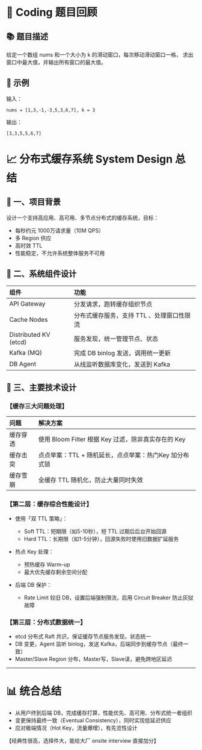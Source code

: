 # 🧠 Coding 题目回顾
## 📚 题目描述
给定一个数组 nums 和一个大小为 k 的滑动窗口，每次移动滑动窗口一格，
求出窗口中最大值，并输出所有窗口的最大值。

## 🧠 示例
输入：

```text
nums = [1,3,-1,-3,5,3,6,7], k = 3
```
输出：

```text
[3,3,5,5,6,7]
```

# 📈 分布式缓存系统 System Design 总结

## 🔹 一、项目背景

设计一个支持高应用、高可用、多节点分布式的缓存系统，目标：

- 每秒约元 1000万请求量（10M QPS）
- 多 Region 供应
- 高时效 TTL
- 性能稳定，不允许系统整体服务不可用


## 🔹 二、系统组件设计

| 组件 | 功能 |
|:----|:-----|
| API Gateway | 分发请求，跑转缓存组织节点 |
| Cache Nodes | 分布式缓存服务，支持 TTL 、处理窗口性限流 |
| Distributed KV (etcd) | 服务发现，统一管理节点、状态 |
| Kafka (MQ) | 完成 DB binlog 发送，调用统一更新 |
| DB Agent | 从线监听数据库变化，发送到 Kafka |


## 🔹 三、主要技术设计

### 【缓存三大问题处理】

| 问题 | 解决方案 |
|:----|:----|
| 缓存穿透 | 使用 Bloom Filter 根据 Key 过滤，除非真实存在的 Key |
| 缓存击突 | 点点举案：TTL + 随机延长，点点举案：热门Key 加分布式锁 |
| 缓存雪崩 | 全缓存 TTL 随机化，防止大量同时失效 |


### 【第二层：缓存综合性能设计】

- 使用「双 TTL 策略」：
  - Soft TTL：短期限（如5-10秒），短 TTL 过期后后台开始回源
  - Hard TTL：长期限（如1-5分钟），回源失败时使用旧数据扩延服务

- 热点 Key 处理：
  - 预热缓存 Warm-up
  - 最大优先缓存剩余空间分配

- 后端 DB 保护：
  - Rate Limit 较旧 DB，设置后端强制限流，启用 Circuit Breaker 防止灰狱故障


### 【第三层：分布式数据统一】

- etcd 分布式 Raft 共识，保证缓存节点服务发现，状态统一
- DB 变更，Agent 监听 binlog，发送 Kafka，后端同步到缓存节点（最终一致）
- Master/Slave Region 分布，Master写，Slave读，避免跨地区延迟


---

# 📊 统合总结

- 从用户终到后端 DB，完成缓存打算，性能优先、高可用、分布式统一者组织
- 变更保持最终一致（Eventual Consistency），同时实现低延迟供应
- 应对极端情况（Hot Key，流量爆增），有先览性设计


【经典性很高，选择件大，能给大厂 onsite interview 直接加分】